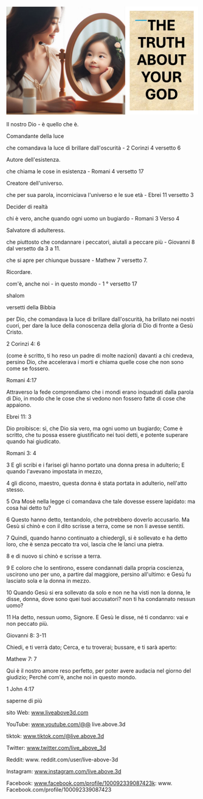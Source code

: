 ![Video cover image](../cover.jpg "cover photo")

Il nostro Dio - è quello che è.

Comandante della luce

che comandava la luce di brillare dall'oscurità - 2 Corinzi 4 versetto 6

Autore dell'esistenza.

che chiama le cose in esistenza - Romani 4 versetto 17

Creatore dell'universo.

che per sua parola, incorniciava l'universo e le sue età - Ebrei 11 versetto 3

Decider di realtà

chi è vero, anche quando ogni uomo un bugiardo - Romani 3 Verso 4

Salvatore di adulteress.

che piuttosto che condannare i peccatori, aiutali a peccare più - Giovanni 8 dal versetto da 3 a 11.

che si apre per chiunque bussare - Mathew 7 versetto 7.

Ricordare.

com'è, anche noi - in questo mondo - 1 ° versetto 17

shalom

versetti della Bibbia

per Dio, che comandava la luce di brillare dall'oscurità, ha brillato nei nostri cuori, per dare la luce della conoscenza della gloria di Dio di fronte a Gesù Cristo.

2 Corinzi 4: 6

(come è scritto, ti ho reso un padre di molte nazioni) davanti a chi credeva, persino Dio, che accelerava i morti e chiama quelle cose che non sono come se fossero.

Romani 4:17

Attraverso la fede comprendiamo che i mondi erano inquadrati dalla parola di Dio, in modo che le cose che si vedono non fossero fatte di cose che appaiono.

Ebrei 11: 3

Dio proibisce: sì, che Dio sia vero, ma ogni uomo un bugiardo; Come è scritto, che tu possa essere giustificato nei tuoi detti, e potente superare quando hai giudicato.

Romani 3: 4

3 E gli scribi e i farisei gli hanno portato una donna presa in adulterio; E quando l'avevano impostata in mezzo,

4 gli dicono, maestro, questa donna è stata portata in adulterio, nell'atto stesso.

5 Ora Mosè nella legge ci comandava che tale dovesse essere lapidato: ma cosa hai detto tu?

6 Questo hanno detto, tentandolo, che potrebbero doverlo accusarlo. Ma Gesù si chinò e con il dito scrisse a terra, come se non li avesse sentiti.

7 Quindi, quando hanno continuato a chiedergli, si è sollevato e ha detto loro, che è senza peccato tra voi, lascia che le lanci una pietra.

8 e di nuovo si chinò e scrisse a terra.

9 E coloro che lo sentirono, essere condannati dalla propria coscienza, uscirono uno per uno, a partire dal maggiore, persino all'ultimo: e Gesù fu lasciato sola e la donna in mezzo.

10 Quando Gesù si era sollevato da solo e non ne ha visti non la donna, le disse, donna, dove sono quei tuoi accusatori? non ti ha condannato nessun uomo?

11 Ha detto, nessun uomo, Signore. E Gesù le disse, né ti condanro: vai e non peccato più.

Giovanni 8: 3-11

Chiedi, e ti verrà dato; Cerca, e tu troverai; bussare, e ti sarà aperto:

Mathew 7: 7

Qui è il nostro amore reso perfetto, per poter avere audacia nel giorno del giudizio; Perché com'è, anche noi in questo mondo.

1 John 4:17

saperne di più

sito Web: www.liveabove3d.com

YouTube: www.youtube.com/@@ live.above.3d

tiktok: www.tiktok.com/@live.above.3d

Twitter: www.twitter.com/live_above_3d

Reddit: www. reddit.com/user/live-above-3d

Instagram: www.instagram.com/live.above.3d

Facebook: www.facebook.com/profile/100092339087423k: www. Facebook.com/profile/100092339087423